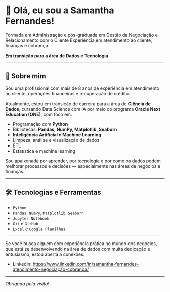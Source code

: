 # 👋 Olá, eu sou a Samantha Fernandes!

Formada em Administração e pós-graduada em Gestão da Negociação e Relacionamento com o Cliente 
Experiência em atendimento ao cliente, finanças e cobrança.

**Em transição para a área de Dados e Tecnologia** 

---

## 🚀 Sobre mim

Sou uma profissional com mais de 8 anos de experiência em atendimento ao cliente, operações financeiras e recuperação de crédito.

Atualmente, estou em transição de carreira para a área de **Ciência de Dados**, cursando Data Science com IA por meio do programa **Oracle Next Education (ONE)**, com foco em:

- Programação com **Python**  
- Bibliotecas: **Pandas, NumPy, Matplotlib, Seaborn**  
- **Inteligência Artificial e Machine Learning**  
- Limpeza, análise e visualização de dados
- ETL
- Estatística e machine learning

Sou apaixonada por aprender, por tecnologia e por como os dados podem melhorar processos e decisões — especialmente nas áreas de negócios e finanças.

---

## 🛠️ Tecnologias e Ferramentas

- `Python`  
- `Pandas`, `NumPy`, `Matplotlib`, `Seaborn`  
- `Jupyter Notebook`  
- `Git` e `GitHub`  
- `Excel` e `Google Planilhas`  

---

Se você busca alguém com experiência prática no mundo dos negócios, que está se desenvolvendo na área de dados com muita dedicação e entusiasmo, estou aberta a conexões:

- Linkedin: https://www.linkedin.com/in/samantha-fernandes-atendimento-negociação-cobranca/ 

---

_Obrigada pela visita!_

